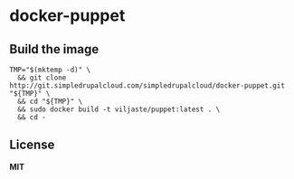 # docker-puppet

## Build the image

    TMP="$(mktemp -d)" \
      && git clone http://git.simpledrupalcloud.com/simpledrupalcloud/docker-puppet.git "${TMP}" \
      && cd "${TMP}" \
      && sudo docker build -t viljaste/puppet:latest . \
      && cd -

## License

**MIT**
